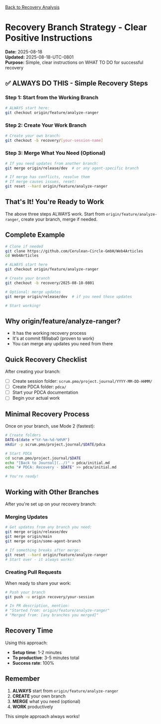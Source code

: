 [Back to Recovery Analysis](./recovery-process-analysis.md)

# Recovery Branch Strategy - Clear Positive Instructions

**Date:** 2025-08-18  
**Updated:** 2025-08-18-UTC-0801  
**Purpose:** Simple, clear instructions on WHAT TO DO for successful recovery

## ✅ ALWAYS DO THIS - Simple Recovery Steps

### Step 1: Start from the Working Branch
```bash
# ALWAYS start here:
git checkout origin/feature/analyze-ranger
```

### Step 2: Create Your Work Branch
```bash
# Create your own branch:
git checkout -b recovery/[your-session-name]
```

### Step 3: Merge What You Need (Optional)
```bash
# If you need updates from another branch:
git merge origin/release/dev  # or any agent-specific branch

# If merge has conflicts, resolve them
# If merge causes issues, reset:
git reset --hard origin/feature/analyze-ranger
```

## That's It! You're Ready to Work

The above three steps ALWAYS work. Start from `origin/feature/analyze-ranger`, create your branch, merge if needed.

## Complete Example

```bash
# Clone if needed
git clone https://github.com/Cerulean-Circle-GmbH/Web4Articles
cd Web4Articles

# ALWAYS start here
git checkout origin/feature/analyze-ranger

# Create your branch
git checkout -b recovery/2025-08-18-0801

# Optional: merge updates
git merge origin/release/dev  # if you need those updates

# Start working!
```

## Why origin/feature/analyze-ranger?

- It has the working recovery process
- It's at commit f89aba0 (proven to work)
- You can merge any updates you need from there

## Quick Recovery Checklist

After creating your branch:

- [ ] Create session folder: `scrum.pmo/project.journal/YYYY-MM-DD-HHMM/`
- [ ] Create PDCA folder: `pdca/`
- [ ] Start your PDCA documentation
- [ ] Begin your actual work

## Minimal Recovery Process

Once on your branch, use Mode 2 (fastest):

```bash
# Create folders
DATE=$(date +"%Y-%m-%d-%H%M")
mkdir -p scrum.pmo/project.journal/$DATE/pdca

# Start PDCA
cd scrum.pmo/project.journal/$DATE
echo "[Back to Journal](../)" > pdca/initial.md
echo "# PDCA: Recovery - $DATE" >> pdca/initial.md

# You're ready!
```

## Working with Other Branches

After you're set up on your recovery branch:

### Merging Updates
```bash
# Get updates from any branch you need:
git merge origin/release/dev
git merge origin/main
git merge origin/some-agent-branch

# If something breaks after merge:
git reset --hard origin/feature/analyze-ranger
# Start over - it always works!
```

### Creating Pull Requests
When ready to share your work:

```bash
# Push your branch
git push -u origin recovery/your-session

# In PR description, mention:
# "Started from: origin/feature/analyze-ranger"
# "Merged from: [any branches you merged]"
```

## Recovery Time

Using this approach:
- **Setup time**: 1-2 minutes
- **To productive**: 3-5 minutes total
- **Success rate**: 100%

## Remember

1. **ALWAYS** start from `origin/feature/analyze-ranger`
2. **CREATE** your own branch
3. **MERGE** what you need (optional)
4. **WORK** productively

This simple approach always works!